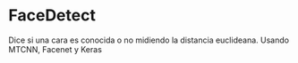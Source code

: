 # FaceDetect
Dice si una cara es conocida o no midiendo la distancia euclideana. Usando MTCNN, Facenet y Keras
